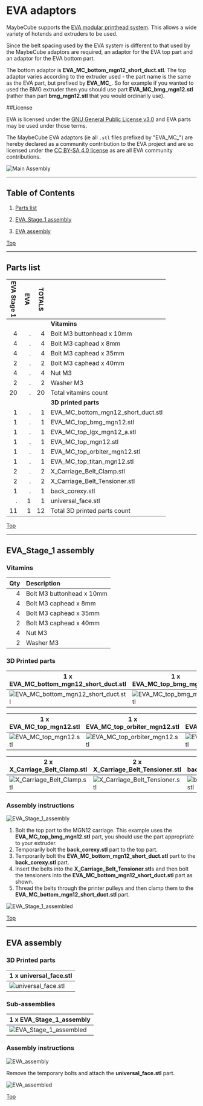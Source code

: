 <a name="TOP"></a>

# EVA adaptors

MaybeCube supports the [EVA modular printhead system](https://main.eva-3d.page). This allows a wide variety of hotends
and extruders to be used.

Since the belt spacing used by the EVA system is different to that used by the MaybeCube
adaptors are required, an adaptor for the EVA top part and an adaptor for the EVA bottom part.

The bottom adaptor is **EVA_MC_bottom_mgn12_short_duct.stl**.
The top adaptor varies according to the extruder used - the part name is the same as the EVA part, but prefixed by **EVA_MC_**.
So for example if you wanted to used the BMG extruder then you should use part **EVA_MC_bmg_mgn12.stl**
(rather than part **bmg_mgn12.stl** that you would ordinarily use).

##License

EVA is licensed under the [GNU General Public License v3.0](https://github.com/EVA-3D/eva-main/blob/main/LICENSE)
and EVA parts may be used under those terms.

The MaybeCube EVA adaptors (ie all `.stl` files prefixed by "EVA_MC_") are hereby declared as a community contribution
to the EVA project and are so licensed under the [CC BY-SA 4.0 license](https://creativecommons.org/licenses/by-sa/4.0/)
as are all EVA community contributions.

![Main Assembly](assemblies/EVA_assembled.png)

<span></span>

---

## Table of Contents

1. [Parts list](#Parts_list)

1. [EVA_Stage_1 assembly](#EVA_Stage_1_assembly)
1. [EVA assembly](#EVA_assembly)

<span></span>
[Top](#TOP)

---
<a name="Parts_list"></a>

## Parts list


| <span style="writing-mode: vertical-rl; text-orientation: mixed;">EVA Stage 1</span> | <span style="writing-mode: vertical-rl; text-orientation: mixed;">EVA</span> | <span style="writing-mode: vertical-rl; text-orientation: mixed;">TOTALS</span> |  |
|-----:|-----:|------:|:---|
|      |      |       | **Vitamins** |
|   4  |   .  |    4  |  Bolt M3 buttonhead x 10mm |
|   4  |   .  |    4  |  Bolt M3 caphead x  8mm |
|   4  |   .  |    4  |  Bolt M3 caphead x 35mm |
|   2  |   .  |    2  |  Bolt M3 caphead x 40mm |
|   4  |   .  |    4  |  Nut M3 |
|   2  |   .  |    2  |  Washer  M3 |
|  20  |   .  |   20  | Total vitamins count |
|      |      |       | **3D printed parts** |
|   1  |   .  |    1  | EVA_MC_bottom_mgn12_short_duct.stl |
|   1  |   .  |    1  | EVA_MC_top_bmg_mgn12.stl |
|   1  |   .  |    1  | EVA_MC_top_lgx_mgn12_a.stl |
|   1  |   .  |    1  | EVA_MC_top_mgn12.stl |
|   1  |   .  |    1  | EVA_MC_top_orbiter_mgn12.stl |
|   1  |   .  |    1  | EVA_MC_top_titan_mgn12.stl |
|   2  |   .  |    2  | X_Carriage_Belt_Clamp.stl |
|   2  |   .  |    2  | X_Carriage_Belt_Tensioner.stl |
|   1  |   .  |    1  | back_corexy.stl |
|   .  |   1  |    1  | universal_face.stl |
|  11  |   1  |   12  | Total 3D printed parts count |

<span></span>
[Top](#TOP)

---
<a name="EVA_Stage_1_assembly"></a>

## EVA_Stage_1 assembly

### Vitamins

|Qty|Description|
|---:|:----------|
|4| Bolt M3 buttonhead x 10mm|
|4| Bolt M3 caphead x  8mm|
|4| Bolt M3 caphead x 35mm|
|2| Bolt M3 caphead x 40mm|
|4| Nut M3|
|2| Washer  M3|


### 3D Printed parts

| 1 x EVA_MC_bottom_mgn12_short_duct.stl | 1 x EVA_MC_top_bmg_mgn12.stl | 1 x EVA_MC_top_lgx_mgn12_a.stl |
|---|---|---|
| ![EVA_MC_bottom_mgn12_short_duct.stl](stls/EVA_MC_bottom_mgn12_short_duct.png) | ![EVA_MC_top_bmg_mgn12.stl](stls/EVA_MC_top_bmg_mgn12.png) | ![EVA_MC_top_lgx_mgn12_a.stl](stls/EVA_MC_top_lgx_mgn12_a.png) 


| 1 x EVA_MC_top_mgn12.stl | 1 x EVA_MC_top_orbiter_mgn12.stl | 1 x EVA_MC_top_titan_mgn12.stl |
|---|---|---|
| ![EVA_MC_top_mgn12.stl](stls/EVA_MC_top_mgn12.png) | ![EVA_MC_top_orbiter_mgn12.stl](stls/EVA_MC_top_orbiter_mgn12.png) | ![EVA_MC_top_titan_mgn12.stl](stls/EVA_MC_top_titan_mgn12.png) 


| 2 x X_Carriage_Belt_Clamp.stl | 2 x X_Carriage_Belt_Tensioner.stl | 1 x back_corexy.stl |
|---|---|---|
| ![X_Carriage_Belt_Clamp.stl](stls/X_Carriage_Belt_Clamp.png) | ![X_Carriage_Belt_Tensioner.stl](stls/X_Carriage_Belt_Tensioner.png) | ![back_corexy.stl](stls/back_corexy.png) 



### Assembly instructions

![EVA_Stage_1_assembly](assemblies/EVA_Stage_1_assembly.png)

1. Bolt the top part to the MGN12 carriage. This example uses the **EVA_MC_top_bmg_mgn12.stl** part, you should use the part
appropriate to your extruder.
2. Temporarily bolt the **back_corexy.stl** part to the top part.
3. Temporarily bolt the **EVA_MC_bottom_mgn12_short_duct.stl** part to the **back_corexy.stl** part.
4. Insert the belts into the **X_Carriage_Belt_Tensioner.stl**s and then bolt the tensioners into the
**EVA_MC_bottom_mgn12_short_duct.stl** part as shown.
5. Thread the belts through the printer pulleys and then clamp them to the **EVA_MC_bottom_mgn12_short_duct.stl** part.

![EVA_Stage_1_assembled](assemblies/EVA_Stage_1_assembled.png)

<span></span>
[Top](#TOP)

---
<a name="EVA_assembly"></a>

## EVA assembly

### 3D Printed parts

| 1 x universal_face.stl |
|---|
| ![universal_face.stl](stls/universal_face.png) 



### Sub-assemblies

| 1 x EVA_Stage_1_assembly |
|---|
| ![EVA_Stage_1_assembled](assemblies/EVA_Stage_1_assembled_tn.png) 



### Assembly instructions

![EVA_assembly](assemblies/EVA_assembly.png)

Remove the temporary bolts and attach the **universal_face.stl** part.

![EVA_assembled](assemblies/EVA_assembled.png)

<span></span>
[Top](#TOP)
